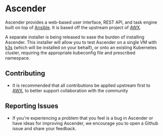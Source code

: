 # Ascender
Ascender provides a web-based user interface, REST API, and task engine built on top of [Ansible](https://github.com/ansible/ansible). It is based off the upstream project of [AWX](https://github.com/ansible/awx).

A separate installer is being released to ease the burden of installing Ascender. This installer will allow you to test Ascender on a single VM with [k3s](https://k3s.io/) (which will be installed on your behalf), or onto an existing Kubernetes cluster, requiring the appropriate kubeconfig file and prescribed namespace.

Contributing
------------
- It is recommended that all contributions be applied upstream first to [AWX](https://github.com/ansible/awx), to better support collaboration with the community

Reporting Issues
----------------

- If you're experiencing a problem that you feel is a bug in Ascender or have ideas for improving Ascender, we encourage you to open a Github issue and share your feedback.


